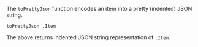 The `toPrettyJson` function encodes an item into a pretty (indented) JSON string.

```
toPrettyJson .Item
```

The above returns indented JSON string representation of `.Item`.